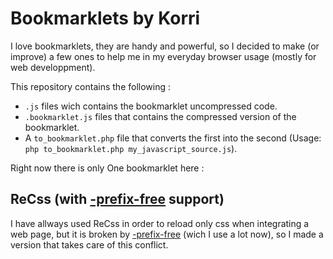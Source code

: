 Bookmarklets by Korri
=====================

I love bookmarklets, they are handy and powerful, so I decided to make (or improve) a few ones to help me in my everyday browser usage (mostly for web developpment).

This repository contains the following :
* `.js` files wich contains the bookmarklet uncompressed code.
* `.bookmarklet.js` files that contains the compressed version of the bookmarklet.
* A `to_bookmarklet.php` file that converts the first into the second (Usage: `php to_bookmarklet.php my_javascript_source.js`).

Right now there is only One bookmarklet here :

ReCss (with [-prefix-free](http://leaverou.github.io/prefixfree/) support)
-------------------------------

I have allways used ReCss in order to reload only css when integrating a web page, but it is broken by [-prefix-free](http://leaverou.github.io/prefixfree/) (wich I use a lot now), so I made a version that takes care of this conflict.